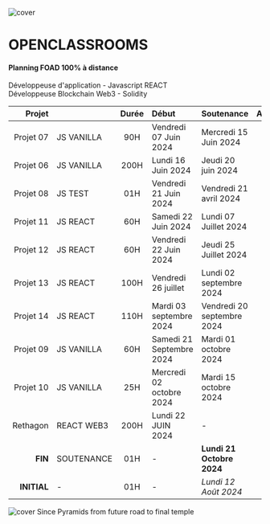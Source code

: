 ![cover](https://kpkfzczpavanzocxzyta.supabase.co/storage/v1/object/public/oc-react/readme-header-oc-react-00-planning.png)

# OPENCLASSROOMS

#### Planning FOAD 100% à distance

Développeuse d'application - Javascript REACT  
Développeuse Blockchain Web3 - Solidity

|      Projet || Durée | Début                    | Soutenance                 | Avancement |
| ----------: |---| :---: | :----------------------- | :------------------------- | :--------: |
|   Projet 07 | JS VANILLA |  90H  | Vendredi 07 Juin 2024    | Mercredi 15 Juin 2024      |    40%     |
|   Projet 06 | JS VANILLA | 200H  | Lundi 16 Juin 2024       | Jeudi 20 juin 2024         |    90%     |
|   Projet 08 | JS TEST    |  01H  | Vendredi 21 Juin 2024    | Vendredi 21 avril 2024     |     -      |
|   Projet 11 | JS REACT   |  60H  | Samedi 22 Juin 2024      | Lundi 07 Juillet 2024      |     -      |
|   Projet 12 | JS REACT   |  60H  | Vendredi 22 Juin 2024    |  Jeudi 25 Juillet 2024     |     -      |
|   Projet 13 | JS REACT   | 100H  |  Vendredi 26 juillet     | Lundi 02 septembre 2024    |     -      |
|   Projet 14 | JS REACT   | 110H  | Mardi 03 septembre 2024  | Vendredi 20 septembre 2024 |     -      |
|   Projet 09 | JS VANILLA |  60H  | Samedi 21 Septembre 2024 |  Mardi 01 octobre 2024     |     -      |
|   Projet 10 | JS VANILLA |  25H  | Mercredi 02 octobre 2024 | Mardi 15 octobre 2024      |     -      |
|    Rethagon | REACT WEB3 | 200H  | Lundi 22 JUIN 2024       | -                          |    10%     |
|     **FIN** | SOUTENANCE |  01H  | -                        | **Lundi 21 Octobre 2024**  |    33%     |
| **INITIAL** |     -      |  01H  | -                        | _Lundi 12 Août 2024_       |     -      |

![cover](https://kpkfzczpavanzocxzyta.supabase.co/storage/v1/object/public/nephcode-public/githubReadmeSkills.png)
Since Pyramids from future road to final temple

<!-- ∵ ƸӜƷ ∴∵ ƸӜƷ ∴∵ ƸӜƷ ∴∵ ƸӜƷ ∴∵∴∵  ∵ NPƸӜƷL1M ∴ ∴∵∴∵ ƸӜƷ ∴∵ ƸӜƷ ∴∵ ƸӜƷ ∴∵ ƸӜƷ ∴∵ ƸӜƷ ∴ -->
